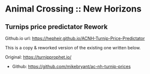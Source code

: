 # Animal Crossing :: New Horizons
## Turnips price predictator Rework

Github.io url: https://hepheir.github.io/ACNH-Turnip-Price-Predictator

This is a copy & reworked version of the existing one written below.

Original: https://turnipprophet.io/
- Github: https://github.com/mikebryant/ac-nh-turnip-prices